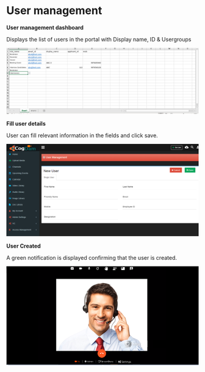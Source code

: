 # User management

**User management dashboard**

Displays the list of users in the portal with Display name, ID & Usergroups

![](../../.gitbook/assets/image%20%28104%29.png)

**Fill user details**

User can fill relevant information in the fields and click save.

![](../../.gitbook/assets/image%20%2822%29.png)

**User Created**

A green notification is displayed confirming that the user is created.

![](../../.gitbook/assets/image%20%28103%29.png)

